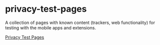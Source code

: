 # privacy-test-pages
A collection of pages with known content (trackers, web functionality) for testing with the mobile apps and extensions.

[Privacy Test Pages](https://duckduckgo.github.io/privacy-test-pages)
